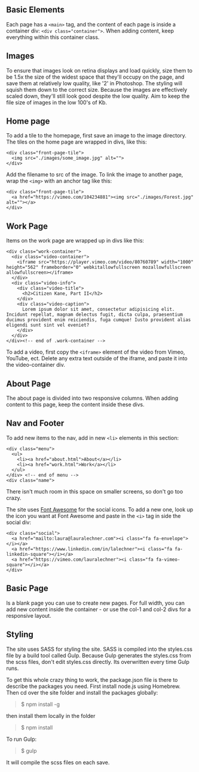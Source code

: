 ## Basic Elements

Each page has a `<main>` tag, and the content of each page is inside a container div: `<div class="container">`.  When adding content, keep everything within this container class.

## Images

To ensure that images look on retina displays and load quickly, size them to be 1.5x the size of the widest space that they'll occupy on the page, and save them at relatively low quality, like '2' in Photoshop.  The styling will squish them down to the correct size.  Because the images are effectively scaled down, they'll still look good despite the low quality.  Aim to keep the file size of images in the low 100's of Kb.

## Home page

To add a tile to the homepage, first save an image to the image directory.  The tiles on the home page are wrapped in divs, like this:

```
<div class="front-page-tile">
  <img src="./images/some_image.jpg" alt="">
</div>
```

Add the filename to src of the image.  To link the image to another page, wrap the `<img>` with an anchor tag like this:
```
<div class="front-page-tile">
  <a href="https://vimeo.com/104234881"><img src="./images/Forest.jpg" alt=""></a>
</div>
```

## Work Page

Items on the work page are wrapped up in divs like this:

```
<div class="work-container">
  <div class="video-container">
    <iframe src="https://player.vimeo.com/video/80760789" width="1000" height="562" frameborder="0" webkitallowfullscreen mozallowfullscreen allowfullscreen></iframe>
  </div>
  <div class="video-info">
    <div class="video-title">
      <h2>Citizen Kane, Part II</h2>
    </div>
    <div class="video-caption">
      Lorem ipsum dolor sit amet, consectetur adipisicing elit. Incidunt repellat, magnam delectus fugit, dicta culpa, praesentium ducimus provident enim reiciendis, fuga cumque! Iusto provident alias eligendi sunt sint vel eveniet?
    </div>
  </div>
</div><!-- end of .work-container -->
```

To add a video, first copy the `<iframe>` element of the video from Vimeo, YouTube, ect.  Delete any extra text outside of the iframe, and paste it into the video-container div.

## About Page

The about page is divided into two responsive columns.  When adding content to this page, keep the content inside these divs.

## Nav and Footer

To add new items to the nav, add in new `<li>` elements in this section:
```
<div class="menu">
  <ul>
    <li><a href="about.html">About</a></li>
    <li><a href="work.html">Work</a></li>
  </ul>
</div> <!-- end of menu -->
<div class="name">
```
There isn't much room in this space on smaller screens, so don't go too crazy.

The site uses [Font Awesome](https://fortawesome.github.io/Font-Awesome/) for the social icons.  To add a new one, look up the icon you want at Font Awesome and paste in the `<i>` tag in side the social div:
```
<div class="social">
  <a href="mailto:laura@lauralechner.com"><i class="fa fa-envelope"></i></a>
  <a href="https://www.linkedin.com/in/lalechner"><i class="fa fa-linkedin-square"></i></a>
  <a href="https://vimeo.com/lauralechner"><i class="fa fa-vimeo-square"></i></a>
</div>
```

## Basic Page

Is a blank page you can use to create new pages.  For full width, you can add new content inside the container - or use the col-1 and col-2 divs for a responsive layout.

## Styling

The site uses SASS for styling the site.  SASS is compiled into the styles.css file by a build tool called Gulp.  Because Gulp generates the styles.css from the scss files, don't edit styles.css directly.  Its overwritten every time Gulp runs.

To get this whole crazy thing to work, the package.json file is there to describe the packages you need.  First install node.js using Homebrew.  Then cd over the site folder and install the packages globally:
> $ npm install -g

then install them locally in the folder
> $ npm install

To run Gulp:
> $ gulp

It will compile the scss files on each save.


